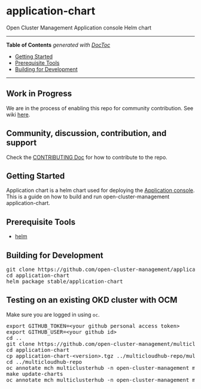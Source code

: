 # application-chart
Open Cluster Management Application console Helm chart

------

<!-- START doctoc generated TOC please keep comment here to allow auto update -->
<!-- DON'T EDIT THIS SECTION, INSTEAD RE-RUN doctoc TO UPDATE -->
**Table of Contents**  *generated with [DocToc](https://github.com/thlorenz/doctoc)*

- [Getting Started](#getting-started)
- [Prerequisite Tools](#prerequisite-tools)
- [Building for Development](#building-for-development)

<!-- END doctoc generated TOC please keep comment here to allow auto update -->

------

## Work in Progress
 We are in the process of enabling this repo for community contribution. See wiki [here](https://open-cluster-management.io/concepts/architecture/).

## Community, discussion, contribution, and support

Check the [CONTRIBUTING Doc](CONTRIBUTING.md) for how to contribute to the repo.

## Getting Started
Application chart is a helm chart used for deploying the [Application console](https://github.com/open-cluster-management/application-ui). This is a guide on how to build and run open-cluster-management application-chart.

## Prerequisite Tools

- [helm](https://helm.sh/docs/intro/install/)

## Building for Development
<pre>
git clone https://github.com/open-cluster-management/application-chart.git
cd application-chart
helm package stable/application-chart
</pre>

## Testing on an existing OKD cluster with OCM

Make sure you are logged in using `oc`.

<pre>
export GITHUB_TOKEN=&lt;your github personal access token&gt;
export GITHUB_USER=&lt;your github id&gt;
cd ..
git clone https://github.com/open-cluster-management/multicloudhub-repo.git
cd application-chart
cp application-chart-&lt;version&gt;.tgz ../multicloudhub-repo/multiclusterhub/charts
cd ../multicloudhub-repo
oc annotate mch multiclusterhub -n open-cluster-management mch-pause=true
make update-charts
oc annotate mch multiclusterhub -n open-cluster-management mch-pause=false --overwrite
</pre>